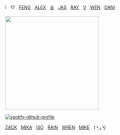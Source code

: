 ‎‎‎‎Iㅤ♡ㅤ[FENG](https://github.com/FIeshwater)ㅤ[ALEX](https://github.com/sanspilled)ㅤ[🩸](https://github.com/cupiddict)ㅤ[JAS](https://github.com/hua-binan)ㅤ[RAY](https://github.com/flayjoshi)ㅤ[V](https://github.com/skincarver)ㅤ[WEN](https://github.com/ukehole)ㅤ[DANI](https://github.com/dokhyuk)

<img src="https://files.catbox.moe/0xagwi.jpg" width="300">

[![spotify-github-profile](https://spotify-github-profile.kittinanx.com/api/view?uid=31kbmd7bbd7rm4tgdbmtpcyamfhu&cover_image=true&theme=natemoo-re&show_offline=true&background_color=121212&interchange=false&bar_color=53b14f&bar_color_cover=false)](https://github.com/kittinan/spotify-github-profile)

[ZACK](https://github.com/basementjazz)ㅤ[MIKA](https://github.com/fragariaknight)ㅤ[ISO](https://github.com/yaoidemon)ㅤ[RAIN](https://github.com/orekoto)ㅤ[WREN](https://github.com/untiIdawn)ㅤ[MIKE](https://github.com/mkeitstop)ㅤ( •̯́ ₃ •̯̀)
